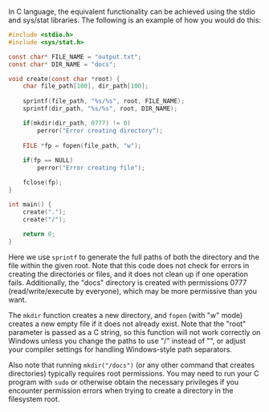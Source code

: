 In C language, the equivalent functionality can be achieved using the stdio and sys/stat libraries. The following is an example of how you would do this:

```c
#include <stdio.h>
#include <sys/stat.h>

const char* FILE_NAME = "output.txt";
const char* DIR_NAME = "docs";

void create(const char *root) {
    char file_path[100], dir_path[100];
    
    sprintf(file_path, "%s/%s", root, FILE_NAME);
    sprintf(dir_path, "%s/%s", root, DIR_NAME);

    if(mkdir(dir_path, 0777) != 0)
        perror("Error creating directory");
        
    FILE *fp = fopen(file_path, "w");
    
    if(fp == NULL)
        perror("Error creating file");

    fclose(fp);
}

int main() {
    create(".");
    create("/");
    
    return 0;
}
```

Here we use `sprintf` to generate the full paths of both the directory and the file within the given root. Note that this code does not check for errors in creating the directories or files, and it does not clean up if one operation fails. Additionally, the "docs" directory is created with permissions 0777 (read/write/execute by everyone), which may be more permissive than you want.

The `mkdir` function creates a new directory, and `fopen` (with "w" mode) creates a new empty file if it does not already exist. Note that the "root" parameter is passed as a C string, so this function will not work correctly on Windows unless you change the paths to use "/" instead of "\", or adjust your compiler settings for handling Windows-style path separators.

Also note that running `mkdir("/docs")` (or any other command that creates directories) typically requires root permissions. You may need to run your C program with `sudo` or otherwise obtain the necessary privileges if you encounter permission errors when trying to create a directory in the filesystem root.

